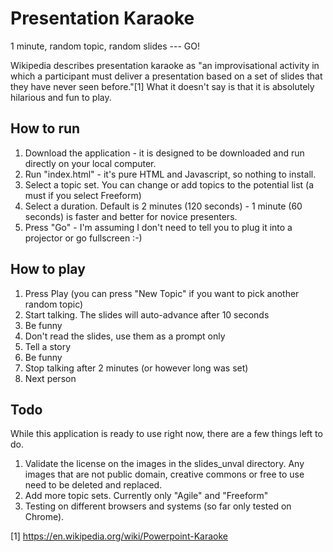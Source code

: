 # Presentation Karaoke
1 minute, random topic, random slides --- GO!

Wikipedia describes presentation karaoke as "an improvisational activity in which a participant must deliver a presentation based on a set of slides that they have never seen before."[1] What it doesn't say is that it is absolutely hilarious and fun to play.

## How to run
1. Download the application - it is designed to be downloaded and run directly on your local computer. 
2. Run "index.html" - it's pure HTML and Javascript, so nothing to install. 
3. Select a topic set. You can change or add topics to the potential list (a must if you select Freeform)
4. Select a duration. Default is 2 minutes (120 seconds) - 1 minute (60 seconds) is faster and better for novice presenters. 
5. Press "Go" - I'm assuming I don't need to tell you to plug it into a projector or go fullscreen :-)

## How to play
1. Press Play (you can press "New Topic" if you want to pick another random topic)
2. Start talking. The slides will auto-advance after 10 seconds
3. Be funny
4. Don't read the slides, use them as a prompt only
5. Tell a story
6. Be funny
7. Stop talking after 2 minutes (or however long was set)
8. Next person

## Todo
While this application is ready to use right now, there are a few things left to do. 
1. Validate the license on the images in the slides_unval directory. Any images that are not public domain, creative commons or free to use need to be deleted and replaced. 
2. Add more topic sets. Currently only "Agile" and "Freeform"
3. Testing on different browsers and systems (so far only tested on Chrome). 

[1] https://en.wikipedia.org/wiki/Powerpoint-Karaoke
